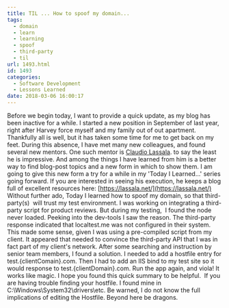 ```yaml
---
title: TIL ... How to spoof my domain...
tags:
  - domain
  - learn
  - learning
  - spoof
  - third-party
  - til
url: 1493.html
id: 1493
categories:
  - Software Development
  - Lessons Learned
date: 2018-03-06 16:00:17
---
```


Before we begin today, I want to provide a quick update, as my blog has been inactive for a while. I started a new position in September of last year, right after Harvey force myself and my family out of out apartment. Thankfully all is well, but it has taken some time for me to get back on my feet. During this absence, I have met many new colleagues, and found several new mentors. One such mentor is [Claudio Lassala](https://www.linkedin.com/in/ClaudioLassala/). to say the least he is impressive. And among the things I have learned from him is a better way to find blog-post topics and a new form in which to show them. I am going to give this new form a try for a while in my 'Today I Learned...' series going forward. If you are interested in seeing his execution, he keeps a blog full of excellent resources here: [https://lassala.net/](https://lassala.net/) Without further ado, Today I learned how to spoof my domain, so that third-party(s)  will trust my test environment. I was working on integrating a third-party script for product reviews. But during my testing,  I found the node never loaded. Peeking into the dev-tools I saw the reason. The third-party response indicated that localtest.me was not configured in their system. This made some sense, given I was using a pre-compiled script from my client. It appeared that needed to convince the third-party API that I was in fact part of my client's network. After some searching and instruction by senior team members, I found a solution. I needed to add a hostfile entry for test.{clientComain}.com. Then I had to add an IIS bind to my test site so it would response to test.{clientDomain}.com. Run the app again, and viola! It works like magic. I hope you found this quick summary to be helpful.  If you are having trouble finding your hostfile. I found mine in C:\\Windows\\System32\\drivers\\etc. Be warned, I do not know the full implications of editing the Hostfile. Beyond here be dragons.